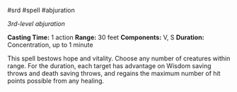 #srd #spell #abjuration 

*3rd-level abjuration*

**Casting Time:** 1 action
**Range:** 30 feet
**Components:** V, S
**Duration:** Concentration, up to 1 minute

This spell bestows hope and vitality. Choose any number of creatures within range. For the duration, each target has advantage on Wisdom saving throws and death saving throws, and regains the maximum number of hit points possible from any healing.
